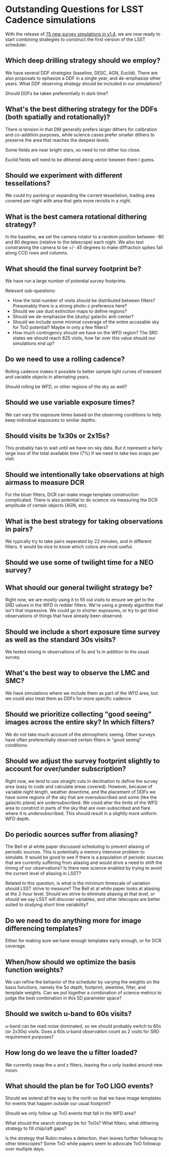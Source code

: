 # Outstanding Questions for LSST Cadence simulations

With the release of [75 new survey simulations in v1.4](https://community.lsst.org/t/january-2020-update-fbs-1-4-runs/4006), we are now ready to start combining strategies to construct the first version of the LSST scheduler.

## Which deep drilling strategy should we employ?

We have several DDF strategies (baseline, DESC, AGN, Euclid). There are also proposals to ephasize a DDF in a single year, and de-emphasize other years.  What DDF observing strategy should be included in our simulations?

Should DDFs be taken preferentially in dark time?

## What's the best dithering strategy for the DDFs (both spatially and rotationally)?

There is tension in that DM generally prefers larger dithers for calibration and co-addition purposes, while science cases prefer smaller dithers to preserve the area that reaches the deepest levels.

Some fields are near bright stars, so need to not dither too close.

Euclid fields will need to be dithered along vector beween them I guess.

## Should we experiment with different tessellations?

We could try packing or expanding the current tessellation, trading area covered per night with area that gets more revisits in a night.


## What is the best camera rotational dithering strategy?

In the baseline, we set the camera rotator to a random position between -80 and 80 degrees (relative to the telescope) each night. We also test constraining the camera to be +/- 45 degrees to make diffraction spikes fall along CCD rows and columns.  

## What should the final survey footprint be?

We have run a large number of potential survey footprints.

Relevant sub-questions:  

* How the total number of visits should be distributed between filters? Presumably there is a strong photo-z preference here?
* Should we use dust extinction maps to define regions? 
* Should we de-emphasize the (dusty) galactic anti-center?
* Should we include some minimal coverage of the entire accesable sky for ToO potential? Maybe in only a few filters?
* How much contingency should we have on the WFD region? The SRD states we should reach 825 visits, how far over this value should our simulations end up?

## Do we need to use a rolling cadence?

Rolling cadence makes it possible to better sample light curves of transient and variable objects in alternating years. 

Should rolling be WFD, or other regions of the sky as well?

## Should we use variable exposure times?

We can vary the exposure times based on the observing conditions to help keep individual exposures to similar depths.

## Should visits be 1x30s or 2x15s?

This probably has to wait until we have on-sky data. But it represent a fairly large loss of the total available time (7%) if we need to take two snaps per visit.

## Should we intentionally take observations at high airmass to measure DCR

For the bluer filters, DCR can make image template construction complicated. There is also potential to do science via measuring the DCR amplitude of certain objects (AGN, etc).

## What is the best strategy for taking observations in pairs?

We typically try to take pairs seperated by 22 minutes, and in different filters. It would be nice to know which colors are most useful.

## Should we use some of twilight time for a NEO survey?

## What should our general twilight strategy be? 

Right now, we are mostly using it to fill out visits to ensure we get to the SRD values in the WFD in redder filters. We're using a greedy algorithm that isn't that impressive.  We could go to shorter exposures, or try to get third observations of things that have already been observed.

## Should we include a short exposure time survey as well as the standard 30s visits?

We tested mixing in observations of 5s and 1s in addition to the usual survey.

## What's the best way to observe the LMC and SMC?

We have simulations where we include them as part of the WFD area, but we could also treat them as DDFs for more specific cadence

## Should we prioritize collecting "good seeing" images across the entire sky? In which filters?

We do not take much account of the atmospheric seeing. 
Other surveys have often preferentially observed certain filters in "good seeing" conditions.  

## Should we adjust the survey footprint slightly to account for over/under subscription?

Right now, we tend to use straight cuts in declination to define the survey area (easy to code and calculate areas covered). However, because of variable night length, weather downtime, and the placement of DDFs we have some regions of the sky that are oversubscribed and some (like the galactic plane) are undersubscribed. We could alter the limits of the WFD area to constrict in parts of the sky that are over-subscribed and flare where it is undersubscribed. This should result in a slightly more uniform WFD depth. 

## Do periodic sources suffer from aliasing?

The Bell et al white paper discussed scheduling to prevent aliasing of periodic sources. This is potentially a memory intensive problem to simulate. It would be good to see if there is a population of periodic sources that are currently suffering from aliasing and would drive a need to shift the timing of our observations?  Is there new science enabled by trying to avoid the current level of aliasing in LSST?

Related to this question, is what is the minimum timescale of variation should LSST strive to measure? The Bell et al white paper looks at aliasing at the 2-hour level. Should we strive to eliminate aliasing at that level, or should we say LSST will discover variables, and other telecopes are better suited to studying short time variability?

## Do we need to do anything more for image differencing templates?

Either for making sure we have enough templates early enough, or for DCR coverage.

## When/how should we optimize the basis function weights?

We can refine the behavior of the scheduler by varying the weights on the basis functions, namely the 5$\sigma$ depth, footprint, slewtime, filter, and template weights. Can we put together a combination of science metrics to judge the best combination in this 5D parameter space?


## Should we switch u-band to 60s visits?

u-band can be read noise dominated, so we should probably switch to 60s (or 2x30s) visits.  Does a 60s u-band observation count as 2 visits for SRD requirement purposes?

## How long do we leave the u filter loaded?

We currently swap the u and z filters, leaving the u only loaded around new moon. 

## What should the plan be for ToO LIGO events?

Should we extend all the way to the north so that we have image templates for events that happen outside our usual footprint?

Should we only follow up ToO events that fall in the WFD area?

What should the search strategy be for ToOs? What filters, what dithering strategy to fill chip/raft gaps? 

Is the strategy that Rubin makes a detection, then leaves further followup to other telescopes? Some ToO white papers seem to advocate ToO followup over multiple days.

